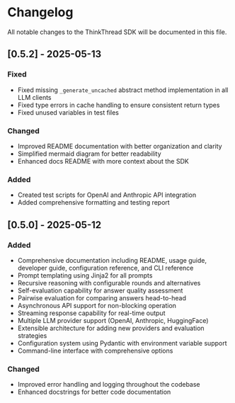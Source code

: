 # Changelog

All notable changes to the ThinkThread SDK will be documented in this file.

## [0.5.2] - 2025-05-13

### Fixed
- Fixed missing `_generate_uncached` abstract method implementation in all LLM clients
- Fixed type errors in cache handling to ensure consistent return types
- Fixed unused variables in test files

### Changed
- Improved README documentation with better organization and clarity
- Simplified mermaid diagram for better readability
- Enhanced docs README with more context about the SDK

### Added
- Created test scripts for OpenAI and Anthropic API integration
- Added comprehensive formatting and testing report

## [0.5.0] - 2025-05-12

### Added
- Comprehensive documentation including README, usage guide, developer guide, configuration reference, and CLI reference
- Prompt templating using Jinja2 for all prompts
- Recursive reasoning with configurable rounds and alternatives
- Self-evaluation capability for answer quality assessment
- Pairwise evaluation for comparing answers head-to-head
- Asynchronous API support for non-blocking operation
- Streaming response capability for real-time output
- Multiple LLM provider support (OpenAI, Anthropic, HuggingFace)
- Extensible architecture for adding new providers and evaluation strategies
- Configuration system using Pydantic with environment variable support
- Command-line interface with comprehensive options

### Changed
- Improved error handling and logging throughout the codebase
- Enhanced docstrings for better code documentation
